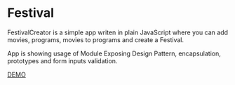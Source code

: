 # Festival

FestivalCreator is a simple app writen in plain JavaScript where you can add movies, programs, movies to programs and create a Festival.

App is showing usage of Module Exposing Design Pattern, encapsulation, prototypes and form inputs validation.

[DEMO](https://davidjocic93.github.io/Festival/)


